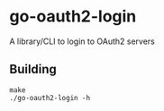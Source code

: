 # go-oauth2-login

A library/CLI to login to OAuth2 servers

## Building

```
make
./go-oauth2-login -h
```
